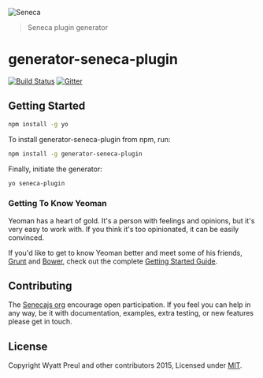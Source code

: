 ![Seneca](http://senecajs.org/files/assets/seneca-logo.png)
> Seneca plugin generator

# generator-seneca-plugin
[![Build Status][travis-badge]][travis-url]
[![Gitter][gitter-badge]][gitter-url]

## Getting Started


```bash
npm install -g yo
```

To install generator-seneca-plugin from npm, run:

```bash
npm install -g generator-seneca-plugin
```

Finally, initiate the generator:

```bash
yo seneca-plugin
```

### Getting To Know Yeoman

Yeoman has a heart of gold. It's a person with feelings and opinions, but it's very easy to work with. If you think it's too opinionated, it can be easily convinced.

If you'd like to get to know Yeoman better and meet some of his friends, [Grunt](http://gruntjs.com) and [Bower](http://bower.io), check out the complete [Getting Started Guide](https://github.com/yeoman/yeoman/wiki/Getting-Started).

## Contributing
The [Senecajs org][] encourage open participation. If you feel you can help in any way, be it with
documentation, examples, extra testing, or new features please get in touch.

## License
Copyright Wyatt Preul and other contributors 2015, Licensed under [MIT][].

[travis-badge]: https://travis-ci.org/senecajs/generator-seneca-plugin.svg
[travis-url]: https://travis-ci.org/senecajs/generator-seneca-plugin
[gitter-badge]: https://badges.gitter.im/Join%20Chat.svg
[gitter-url]: https://gitter.im/senecajs/seneca

[MIT]: ./LICENSE
[Senecajs org]: https://github.com/senecajs/
